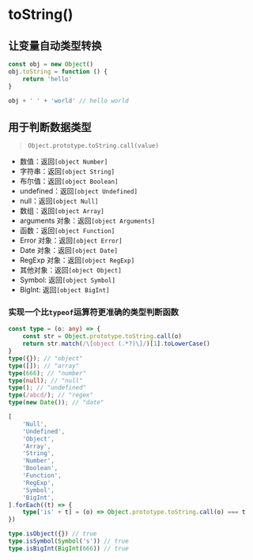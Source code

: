 # toString()

## 让变量自动类型转换
```ts
const obj = new Object()
obj.toString = function () {
    return 'hello'
}

obj + ' ' + 'world' // hello world
```

## 用于判断数据类型
> `Object.prototype.toString.call(value)`
- 数值：返回`[object Number]`
- 字符串：返回`[object String]`
- 布尔值：返回`[object Boolean]`
- undefined：返回`[object Undefined]`
- null：返回`[object Null]`
- 数组：返回`[object Array]`
- arguments 对象：返回`[object Arguments]`
- 函数：返回`[object Function]`
- Error 对象：返回`[object Error]`
- Date 对象：返回`[object Date]`
- RegExp 对象：返回`[object RegExp]`
- 其他对象：返回`[object Object]`
- Symbol: 返回`[object Symbol]`
- BigInt: 返回`[object BigInt]`

### 实现一个比`typeof`运算符更准确的类型判断函数
```ts
const type = (o: any) => {
    const str = Object.prototype.toString.call(o)
    return str.match(/\[object (.*?)\]/)[1].toLowerCase()
}
type({}); // "object"
type([]); // "array"
type(666); // "number"
type(null); // "null"
type(); // "undefined"
type(/abcd/); // "regex"
type(new Date()); // "date"

[
    'Null',
    'Undefined',
    'Object',
    'Array',
    'String',
    'Number',
    'Boolean',
    'Function',
    'RegExp',
    'Symbol',
    'BigInt',
].forEach((t) => {
    type['is' + t] = (o) => Object.prototype.toString.call(o) === t
})

type.isObject({}) // true
type.isSymbol(Symbol('s')) // true
type.isBigInt(BigInt(666)) // true
```
